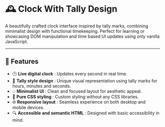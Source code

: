 # 🕰️ Clock With Tally Design

A beautifully crafted clock interface inspired by tally marks, combining minimalist design with functional timekeeping. Perfect for learning or showcasing DOM manipulation and time based UI updates using only vanilla JavaScript.

---

## 🚀 Features  
- 🕒 **Live digital clock** : Updates every second in real time.  
- 🧮 **Tally style design** : Unique visual representation using tally marks for hours, minutes and seconds.  
- 💡 **Minimalist UI** : Clean and focused layout for aesthetic appeal.  
- 🎨 **Pure CSS styling** : Custom styling without any CSS libraries.  
- 🌐 **Responsive layout** : Seamless experience on both desktop and mobile devices.  
- 🔍 **Accessible and semantic HTML** : Designed with basic accessibility in mind.
